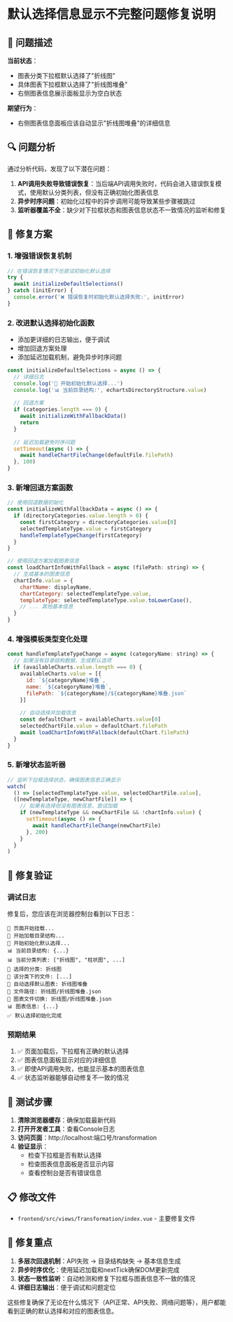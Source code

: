 # 默认选择信息显示不完整问题修复说明

## 🐛 问题描述

**当前状态**：
- 图表分类下拉框默认选择了"折线图"
- 具体图表下拉框默认选择了"折线图堆叠"
- 右侧图表信息展示面板显示为空白状态

**期望行为**：
- 右侧图表信息面板应该自动显示"折线图堆叠"的详细信息

## 🔍 问题分析

通过分析代码，发现了以下潜在问题：

1. **API调用失败导致错误恢复**：当后端API调用失败时，代码会进入错误恢复模式，使用默认分类列表，但没有正确初始化图表信息
2. **异步时序问题**：初始化过程中的异步调用可能导致某些步骤被跳过
3. **监听器覆盖不全**：缺少对下拉框状态和图表信息状态不一致情况的监听和修复

## 🔧 修复方案

### 1. 增强错误恢复机制
```javascript
// 在错误恢复情况下也尝试初始化默认选择
try {
  await initializeDefaultSelections()
} catch (initError) {
  console.error('❌ 错误恢复时初始化默认选择失败:', initError)
}
```

### 2. 改进默认选择初始化函数
- 添加更详细的日志输出，便于调试
- 增加回退方案处理
- 添加延迟加载机制，避免异步时序问题

```javascript
const initializeDefaultSelections = async () => {
  // 详细日志
  console.log('🎯 开始初始化默认选择...')
  console.log('📊 当前目录结构:', echartsDirectoryStructure.value)
  
  // 回退方案
  if (categories.length === 0) {
    await initializeWithFallbackData()
    return
  }
  
  // 延迟加载避免时序问题
  setTimeout(async () => {
    await handleChartFileChange(defaultFile.filePath)
  }, 100)
}
```

### 3. 新增回退方案函数
```javascript
// 使用回退数据初始化
const initializeWithFallbackData = async () => {
  if (directoryCategories.value.length > 0) {
    const firstCategory = directoryCategories.value[0]
    selectedTemplateType.value = firstCategory
    handleTemplateTypeChange(firstCategory)
  }
}

// 使用回退方案加载图表信息
const loadChartInfoWithFallback = async (filePath: string) => {
  // 生成基本的图表信息
  chartInfo.value = {
    chartName: displayName,
    chartCategory: selectedTemplateType.value,
    templateType: selectedTemplateType.value.toLowerCase(),
    // ... 其他基本信息
  }
}
```

### 4. 增强模板类型变化处理
```javascript
const handleTemplateTypeChange = async (categoryName: string) => {
  // 如果没有目录结构数据，生成默认选项
  if (availableCharts.value.length === 0) {
    availableCharts.value = [{
      id: `${categoryName}堆叠`,
      name: `${categoryName}堆叠`,
      filePath: `${categoryName}/${categoryName}堆叠.json`
    }]
    
    // 自动选择并加载信息
    const defaultChart = availableCharts.value[0]
    selectedChartFile.value = defaultChart.filePath
    await loadChartInfoWithFallback(defaultChart.filePath)
  }
}
```

### 5. 新增状态监听器
```javascript
// 监听下拉框选择状态，确保图表信息正确显示
watch(
  () => [selectedTemplateType.value, selectedChartFile.value],
  ([newTemplateType, newChartFile]) => {
    // 如果有选择但没有图表信息，尝试加载
    if (newTemplateType && newChartFile && !chartInfo.value) {
      setTimeout(async () => {
        await handleChartFileChange(newChartFile)
      }, 200)
    }
  }
)
```

## 🧪 修复验证

### 调试日志
修复后，您应该在浏览器控制台看到以下日志：

```
🚀 页面开始挂载...
📂 开始加载目录结构...
🎯 开始初始化默认选择...
📊 当前目录结构: {...}
📊 当前分类列表: ["折线图", "柱状图", ...]
🎯 选择的分类: 折线图
📁 该分类下的文件: [...]
🎯 自动选择默认图表: 折线图堆叠
📄 文件路径: 折线图/折线图堆叠.json
🔄 图表文件切换: 折线图/折线图堆叠.json
📊 图表信息: {...}
✅ 默认选择初始化完成
```

### 预期结果
1. ✅ 页面加载后，下拉框有正确的默认选择
2. ✅ 图表信息面板显示对应的详细信息
3. ✅ 即使API调用失败，也能显示基本的图表信息
4. ✅ 状态监听器能够自动修复不一致的情况

## 🚀 测试步骤

1. **清除浏览器缓存**：确保加载最新代码
2. **打开开发者工具**：查看Console日志
3. **访问页面**：http://localhost:端口号/transformation
4. **验证显示**：
   - 检查下拉框是否有默认选择
   - 检查图表信息面板是否显示内容
   - 查看控制台是否有错误信息

## 📋 修改文件

- `frontend/src/views/Transformation/index.vue` - 主要修复文件

## 🎯 修复重点

1. **多层次回退机制**：API失败 → 目录结构缺失 → 基本信息生成
2. **异步时序优化**：使用延迟加载和nextTick确保DOM更新完成
3. **状态一致性监听**：自动检测和修复下拉框与图表信息不一致的情况
4. **详细日志输出**：便于调试和问题定位

这些修复确保了无论在什么情况下（API正常、API失败、网络问题等），用户都能看到正确的默认选择和对应的图表信息。
